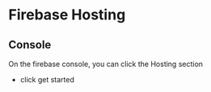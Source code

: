 # Firebase Hosting


## Console 

On the firebase console, you can click the Hosting section
- click get started 

## 





